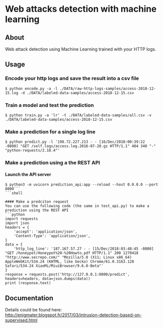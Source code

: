 
# Web attacks detection with machine learning
## About
Web attack detection using Machine Learning trained with your HTTP logs.

## Usage
### Encode your http logs and save the result into a csv file
```shell
$ python encode.py -a -l ./DATA/raw-http-logs-samples/access-2018-12-15.log -d ./DATA/labeled-data-samples/access-2018-12-15.csv
```

### Train a model and test the prediction
```shell
$ python train.py -a 'lr' -t ./DATA/labeled-data-samples/all.csv -v ./DATA/labeled-data-samples/access-2018-12-15.csv
```

### Make a prediction for a single log line
```shell
$ python predict.py -l '198.72.227.213 - - [16/Dec/2018:00:39:22 -0800] "GET /self.logs/access.log.2016-07-20.gz HTTP/1.1" 404 340 "-" "python-requests/2.18.4"'
```

### Make a prediction using a the REST API
#### Launch the API server 

```shell
$ python3 -m uvicorn prediction_api:app --reload --host 0.0.0.0 --port 8000```
```shell

#### Make a predciton request 
You can use the following code (the same in test_api.py) to make a prediction using the REST API
```python
import requests
import json
headers = {
    'accept': 'application/json',
    'Content-Type': 'application/json',
}
data = {
    'http_log_line': '187.167.57.27 - - [15/Dec/2018:03:48:45 -0800] "GET /honeypot/Honeypot%20-%20Howto.pdf HTTP/1.1" 200 1279418 "http://www.secrepo.com/" "Mozilla/5.0 (X11; Linux x86_64) AppleWebKit/534.24 (KHTML, like Gecko) Chrome/61.0.3163.128 Safari/534.24 XiaoMi/MiuiBrowser/9.6.0-Beta"'
}
response = requests.post('http://127.0.0.1:8000/predict', headers=headers, data=json.dumps(data))
print (response.text)
```

## Documentation
Details could be found here:
<br>
http://enigmater.blogspot.fr/2017/03/intrusion-detection-based-on-supervised.html
